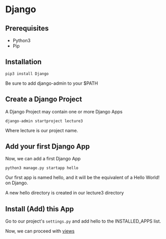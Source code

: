 # Django

## Prerequisites

* Python3
* Pip

## Installation

```
pip3 install Django
```

Be sure to add django-admin to your $PATH

## Create a Django Project

A Django Project may contain one or more Django Apps

```
django-admin startproject lecture3
```

Where lecture is our project name.

## Add your first Django App

Now, we can add a first Django App

```
python3 manage.py startapp hello
```

Our first app is named hello, and it will be the equivalent of a Hello World! on Django.

A new hello directory is created in our lecture3 directory

## Install (Add) this App

Go to our project's `settings.py` and add hello to the INSTALLED_APPS list.

Now, we can proceed with [views](views.md)
